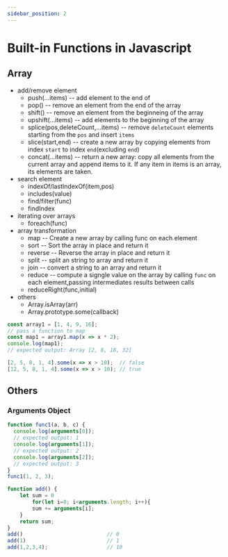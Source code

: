 ```yaml
---
sidebar_position: 2
---
```

# Built-in Functions in Javascript
## Array
- add/remove element
  - push(...items) -- add element to the end of
  - pop() -- remove an element from the end of the array
  - shift() -- remove an element from the beginneing of the array
  - upshift(...items) -- add elements to the beginning of the array
  - splice(pos,deleteCount,...items) -- remove `deleteCount` elements starting from the `pos` and insert `items`
  - slice(start,end) -- create a new array by copying elements from index `start` to index `end`(excluding `end`)
  - concat(...items) -- return a new array: copy all elements from the current array and append items to it. If any item in items is an array, its elements are taken.
- search element
  - indexOf/lastIndexOf(item,pos)
  - includes(value)
  - find/filter(func)
  - findIndex
- iterating over arrays
  - foreach(func)
- array transformation
  - map -- Create a new array by calling func on each element
  - sort -- Sort the array in place and return it
  - reverse -- Reverse the array in place and return it
  - split -- split an string to array and return it
  - join -- convert a string to an array and return it
  - reduce -- compute a signgle value on the array by calling `func` on each element,passing intermediates results between calls
  - reduceRight(func,initial)
- others
  - Array.isArray(arr)
  - Array.prototype.some(callback)


```javascript title="Array.prototype.map()"
const array1 = [1, 4, 9, 16];
// pass a function to map
const map1 = array1.map(x => x * 2);
console.log(map1);
// expected output: Array [2, 8, 18, 32]
```

```javascript
[2, 5, 8, 1, 4].some(x => x > 10);  // false
[12, 5, 8, 1, 4].some(x => x > 10); // true
```




## Others
### Arguments Object
```javascript
function func1(a, b, c) {
  console.log(arguments[0]);
  // expected output: 1
  console.log(arguments[1]);
  // expected output: 2
  console.log(arguments[2]);
  // expected output: 3
}
func1(1, 2, 3);
```

```javascript title="Example: Traverse parameters and calculate the sum"
function add() {
    let sum = 0
        for(let i=0; i<arguments.length; i++){
        sum += arguments[i];
    }
    return sum;
}
add()                           // 0
add(1)                          // 1
add(1,2,3,4);                   // 10
```
